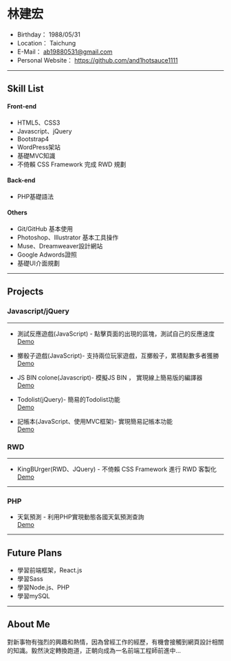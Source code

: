#  林建宏
 - Birthday： 1988/05/31
 - Location： Taichung
 - E-Mail： ab19880531@gmail.com
 - Personal Website： https://github.com/and1hotsauce1111

<hr>

## Skill List

#### Front-end

 * HTML5、CSS3
 * Javascript、jQuery
 * Bootstrap4
 * WordPress架站
 * 基礎MVC知識
 * 不倚賴 CSS Framework 完成 RWD 規劃
 
#### Back-end 

 * PHP基礎語法
  
#### Others

 * Git/GitHub 基本使用
 * Photoshop、Illustrator 基本工具操作
 * Muse、Dreamweaver設計網站
 * Google Adwords證照
 * 基礎UI介面規劃
 
<hr>

## Projects

### Javascript/jQuery

<hr>

* 測試反應遊戲(JavaScript) - 點擊頁面的出現的區塊，測試自己的反應速度
  </br>
  <a href="https://and1hotsauce1111.github.io/ProjectForPractice/Javascript%20Project/Javascript%20Game/Test%20Reaction/" target="_blank">Demo</a>

* 擲骰子遊戲(JavaScript)- 支持兩位玩家遊戲，互擲骰子，累積點數多者獲勝
  </br>
  <a href="https://and1hotsauce1111.github.io/ProjectForPractice/Javascript%20Project/Javascript%20Game/Dice%20Game/" target="_blank">Demo</a>

* JS BIN colone(Javascript)- 模擬JS BIN ， 實現線上簡易版的編譯器
  </br>
  <a href="https://and1hotsauce1111.github.io/ProjectForPractice/Javascript%20Project/JS%20bin%20colone/" target="_blank">Demo</a>

* Todolist(jQuery)- 簡易的Todolist功能
  </br>
  <a href="https://and1hotsauce1111.github.io/ProjectForPractice/Javascript%20Project/Todo%20List/" target="_blank">Demo</a>


* 記帳本(JavaScript、使用MVC框架)- 實現簡易記帳本功能
  </br>
  <a href="https://and1hotsauce1111.github.io/ProjectForPractice//Javascript%20Project/HowManyThingsYouBought_Static(MVC%20Model)/" target="_blank">Demo</a>

  
### RWD
<hr>

* KingBUrger(RWD、JQuery) - 不倚賴 CSS Framework 進行 RWD 客製化
  <br/>
  <a href="https://and1hotsauce1111.github.io/ProjectForPractice/RWD%20Project/King%20Size%20Burger" target="_blank">Demo</a>

<hr>

### PHP

* 天氣預測 - 利用PHP實現動態各國天氣預測查詢
  <br/>
  <a href="http://phptest.web.youp.ga/weather_predict/weather_report.php" target="_blank">Demo</a>

<hr>

## Future Plans

 * 學習前端框架，React.js
 * 學習Sass
 * 學習Node.js、PHP
 * 學習mySQL

<hr>

## About Me

對新事物有強烈的興趣和熱情，因為曾經工作的經歷，有機會接觸到網頁設計相關的知識。毅然決定轉換跑道，正朝向成為一名前端工程師前進中...
